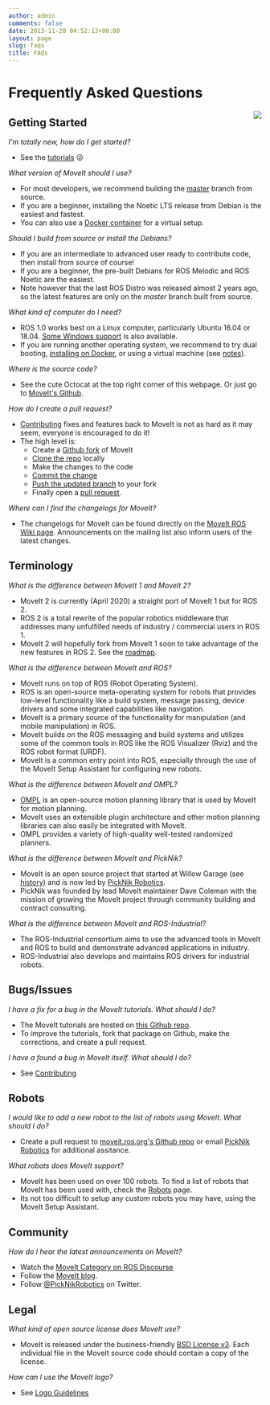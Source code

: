 ```yaml
---
author: admin
comments: false
date: 2013-11-20 04:52:13+00:00
layout: page
slug: faqs
title: FAQs
---
```


# Frequently Asked Questions

<img style="float:right;" src="/assets/install_page/docker-illustration.png"/>

## Getting Started

_I'm totally new, how do I get started?_

  * See the [tutorials](https://moveit.picknik.ai/) &#128540;

_What version of MoveIt should I use?_

  * For most developers, we recommend building the [master](https://github.com/ros-planning/moveit) branch from source.
  * If you are a beginner, installing the Noetic LTS release from Debian is the easiest and fastest.
  * You can also use a [Docker container](/install/docker/) for a virtual setup.

_Should I build from source or install the Debians?_

  * If you are an intermediate to advanced user ready to contribute code, then install from source of course!
  * If you are a beginner, the pre-built Debians for ROS Melodic and ROS Noetic are the easiest.
  * Note however that the last ROS Distro was released almost 2 years ago, so the latest features are only on the *master* branch built from source.

_What kind of computer do I need?_

  * ROS 1.0 works best on a Linux computer, particularly Ubuntu 16.04 or 18.04. [Some Windows support](/install/) is also available.
  * If you are running another operating system, we recommend to try dual booting, [installing on Docker](/install/docker/), or using a virtual machine (see [notes](/install/)).

_Where is the source code?_

  * See the cute Octocat at the top right corner of this webpage. Or just go to [MoveIt's Github](https://github.com/ros-planning/moveit).

_How do I create a pull request?_

  * [Contributing](/documentation/contributing/) fixes and features back to MoveIt is not as hard as it may seem, everyone is encouraged to do it!
  * The high level is:
    * Create a [Github fork](https://help.github.com/en/github/collaborating-with-issues-and-pull-requests/working-with-forks) of MoveIt
    * [Clone the repo](https://help.github.com/en/github/creating-cloning-and-archiving-repositories/cloning-a-repository) locally
    * Make the changes to the code
    * [Commit the change](https://help.github.com/en/github/using-git)
    * [Push the updated branch](https://help.github.com/en/github/using-git/pushing-commits-to-a-remote-repository) to your fork
    * Finally open a [pull request](https://help.github.com/en/github/collaborating-with-issues-and-pull-requests/proposing-changes-to-your-work-with-pull-requests).

_Where can I find the changelogs for MoveIt?_

  * The changelogs for MoveIt can be found directly on the [MoveIt ROS Wiki page](http://wiki.ros.org/moveit). Announcements on the mailing list also inform users of the latest changes.

## Terminology

_What is the difference between MoveIt 1 and MoveIt 2?_

  * MoveIt 2 is currently (April 2020) a straight port of MoveIt 1 but for ROS 2.
  * ROS 2 is a total rewrite of the popular robotics middleware that addresses many unfulfilled needs of industry / commercial users in ROS 1.
  * MoveIt 2 will hopefully fork from MoveIt 1 soon to take advantage of the new features in ROS 2. See the [roadmap](/documentation/contributing/roadmap/).

_What is the difference between MoveIt and ROS?_

  * MoveIt runs on top of ROS (Robot Operating System).
  * ROS is an open-source meta-operating system for robots that provides low-level functionality like a build system, message passing, device drivers and some integrated capabilities like navigation.
  * MoveIt is a primary source of the functionality for manipulation (and mobile manipulation) in ROS.
  * MoveIt builds on the ROS messaging and build systems and utilizes some of the common tools in ROS like the ROS Visualizer (Rviz) and the ROS robot format (URDF).
  * MoveIt is a common entry point into ROS, especially through the use of the MoveIt Setup Assistant for configuring new robots.

_What is the difference between MoveIt and OMPL?_

  * [OMPL](http://ompl.kavrakilab.org) is an open-source motion planning library that is used by MoveIt for motion planning.
  * MoveIt uses an extensible plugin architecture and other motion planning libraries can also easily be integrated with MoveIt.
  * OMPL provides a variety of high-quality well-tested randomized planners.

_What is the difference between MoveIt and PickNik?_

  * MoveIt is an open source project that started at Willow Garage (see [history](/about/)) and is now led by [PickNik Robotics](https://picknik.ai/).
  * PickNik was founded by lead MoveIt maintainer Dave Coleman with the mission of growing the MoveIt project through community building and contract consulting.

_What is the difference between MoveIt and ROS-Industrial?_

  * The ROS-Industrial consortium aims to use the advanced tools in MoveIt and ROS to build and demonstrate advanced applications in industry.
  * ROS-Industrial also develops and maintains ROS drivers for industrial robots.

## Bugs/Issues

_I have a fix for a bug in the MoveIt tutorials. What should I do?_

  * The MoveIt tutorials are hosted on [this Github repo](https://github.com/ros-planning/moveit_tutorials).
  * To improve the tutorials, fork that package on Github, make the corrections, and create a pull request.

_I have a found a bug in MoveIt itself. What should I do?_

  * See [Contributing](/documentation/contributing/)

## Robots

_I would like to add a new robot to the list of robots using MoveIt. What should I do?_

  * Create a pull request to [moveit.ros.org's Github repo](https://github.com/ros-planning/moveit.ros.org) or email [PickNik Robotics](http://picknik.ai/connect) for additional assitance.

_What robots does MoveIt support?_

  * MoveIt has been used on over 100 robots. To find a list of robots that MoveIt has been used with, check the [Robots](/robots/) page.
  * Its not too difficult to setup any custom robots you may have, using the MoveIt Setup Assistant.

## Community

_How do I hear the latest announcements on MoveIt?_

  * Watch the [MoveIt Category on ROS Discourse](https://discourse.ros.org/c/moveit)
  * Follow the [MoveIt blog](/blog).
  * Follow <a href="https://twitter.com/PickNikRobotics" target="_blank">@PickNikRobotics</a> on Twitter.

## Legal

_What kind of open source license does MoveIt use?_

 * MoveIt is released under the business-friendly [BSD License v3](https://opensource.org/licenses/BSD-3-Clause). Each individual file in the MoveIt source code should contain a copy of the license.

_How can I use the MoveIt logo?_

 * See [Logo Guidelines](/about/press_kit)
